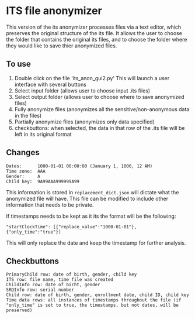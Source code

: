 # ITS file anonymizer
This version of the its anonymizer processes files via a text editor, which preserves the original structure of the its file.
It allows the user to choose the folder that contains the original its files, and to choose the folder where they would like to save thier anonymized files.

## To use

1. Double click on the file 'its_anon_gui2.py' This will launch a user interface with several buttons
2. Select input folder (allows user to choose input .its files)
3. Select output folder (allows user to choose where to save anonymized files)
4. Fully anonymize files (anonymizes all the sensitive/non-anonymous data in the files)
5. Partially anonymize files (anonymizes only data specified)
6. checkbuttons: when selected, the data in that row of the .its file will be left in its original format

## Changes

    Dates:		1000-01-01 00:00:00 (January 1, 1000, 12 AM)
    Time zone: 	AAA
    Gender: 	A
    Child key: 	9A99AAA999999A99

This information is stored in `replacement_dict.json` will dictate what the anonymized file will have. This file can be modified to include other information that needs to be private.

If timestamps needs to be kept as it its the format will be the following:

	"startClockTime": [{"replace_value":"1000-01-01"},{"only_time":"true"}]

This will only replace the date and keep the timestamp for further analysis.

## Checkbuttons

	PrimaryChild row: date of birth, gender, child key
	ITS row: file name, time file was created
	ChildInfo row: date of birht, gender
	SRDInfo row: serial number
	Child row: date of birth, gender, enrollment date, child ID, child key
	Time data rows: all instances of timestamps throughout the file (if "only_time" is set to true, the timestamps, but not dates, will be preserved)